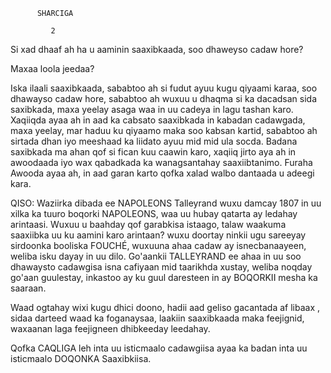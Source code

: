 
          SHARCIGA
          
             2

    

Si xad dhaaf ah ha u aaminin saaxibkaada, soo dhaweyso cadaw hore?

Maxaa loola jeedaa?

Iska ilaali saaxibkaada, sababtoo ah si fudut ayuu kugu qiyaami karaa, soo dhawayso cadaw hore, sababtoo ah
wuxuu u dhaqma si ka dacadsan sida saxibkada, maxa yeelay asaga waa in uu cadeya in lagu tashan karo. 
Xaqiiqda ayaa ah in aad ka cabsato saaxibkada in kabadan cadawgada, maxa yeelay, mar haduu ku qiyaamo maka soo kabsan kartid, sababtoo ah sirtada dhan iyo meeshaad ka liidato ayuu mid mid ula socda. Badana saxibkada ma ahan qof si fican kuu caawin karo, xaqiiq jirto aya ah in awoodaada iyo wax qabadkada ka wanagsantahay saaxiibtanimo. Furaha Awooda ayaa ah, in aad garan karto qofka xalad walbo dantaada u adeegi kara.

QISO: Waziirka dibada ee NAPOLEONS Talleyrand wuxu damcay 1807 in uu xilka ka tuuro boqorki NAPOLEONS, waa uu hubay qatarta ay ledahay arintaasi. Wuxuu u baahday qof garabkisa istaago, talaw waakuma saaxiibka uu ku aamini karo arintaan? wuxu doortay ninkii ugu sareeyay sirdoonka booliska FOUCHÉ, wuxuuna ahaa cadaw ay isnecbanaayeen, weliba isku dayay in uu dilo. Go'aankii TALLEYRAND ee ahaa in uu soo dhawaysto cadawgisa isna cafiyaan mid taarikhda xustay, weliba noqday go'aan guulestay, inkastoo ay ku guul daresteen in ay BOQORKII mesha ka saaraan.

Waad ogtahay wixi kugu dhici doono, hadii aad geliso gacantada af libaax , sidaa darteed waad ka foganaysaa, laakiin saaxibkaada maka feejignid, waxaanan laga feejigneen dhibkeeday leedahay.

Qofka CAQLIGA leh inta uu isticmaalo cadawgiisa ayaa ka badan inta uu isticmaalo DOQONKA Saaxibkiisa.
